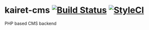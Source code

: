 # kairet-cms [![Build Status](https://img.shields.io/travis/kairet/kairet-cms.svg?branch=master&style=flat-square)](https://travis-ci.org/kairet/kairet-cms) [![StyleCI](https://styleci.io/repos/39338894/shield)](https://styleci.io/repos/39338894)
PHP based CMS backend
